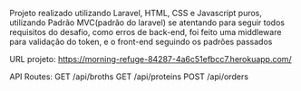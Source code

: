 Projeto realizado utilizando Laravel, HTML, CSS e Javascript puros, utilizando Padrão MVC(padrão do laravel) se atentando para seguir todos requisitos do desafio, como erros de back-end, foi feito uma middleware para validação do token, e o front-end seguindo os padrões passados


URL projeto: https://morning-refuge-84287-4a6c51efbcc7.herokuapp.com/


API Routes: 
GET /api/broths
GET /api/proteins
POST /api/orders
